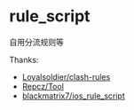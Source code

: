 # rule_script
自用分流规则等

Thanks:
  - [Loyalsoldier/clash-rules](https://github.com/Loyalsoldier/clash-rules)
  - [Repcz/Tool](https://github.com/Repcz/Tool)
  - [blackmatrix7/ios_rule_script](https://github.com/blackmatrix7/ios_rule_script)
